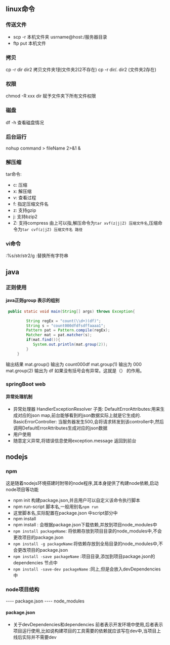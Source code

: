## linux命令
### 传送文件
- scp -r 本机文件夹 usrname@host:/服务器目录
- ftp  put 本机文件
### 拷贝
cp -r dir dir2 拷贝文件夹1到文件夹2(2不存在)
cp -r dir/. dir2 (文件夹2存在)
### 权限
chmod -R xxx dir 赋予文件夹下所有文件权限
### 磁盘
df -h 查看磁盘情况
### 后台运行
nohup command > fileName 2>&1 &
### 解压缩
tar命令:
- c: 压缩
- x: 解压缩
- v: 查看过程
- f: 指定压缩文件名
- z: 支持gzip
- j: 支持bzip2
- Z: 支持compress
由上可以指,解压命令为`tar xvf(z|j|Z) 压缩文件名`,压缩命令为`tar cvf(z|jZ) 压缩文件名 路径`
### vi命令
:%s/str/str2/g :替换所有字符串
## java
### 正则使用
#### java正则group 表示的组别
```java
 public static void main(String[] args) throws Exception{
         
         String regEx = "count(\\d+)(df)";  
         String s = "count000dfdfsdffaaaa1";  
         Pattern pat = Pattern.compile(regEx);  
         Matcher mat = pat.matcher(s);  
         if(mat.find()){
            System.out.println(mat.group(2));
         }
     }
```
输出结果
mat.group() 输出为 count000df
mat.group(1) 输出为 000
mat.group(2) 输出为 df
如果没有括号会有异常。这就是（） 的作用。
### springBoot web
#### 异常处理机制
- 异常处理器
HandlerExceptionResolver 子类:
DefaultErrorAttributes:用来生成对应的json map,前台能够看到的json数据实际上就是它生成的.
BasicErrorController: 当服务器发生500,会将请求转发到该controller中,然后调用DefaultErrorAttributes生成对应的json数据
- 用户使用
 - 随意定义异常,将错误信息使用exception.message 返回到前台
## nodejs
### npm
这是随着nodejs环境搭建时附带的node程序,其本身提供了构建node依赖,启动node项目等功能
- npm init
构建package.json,并且用户可以自定义该命令执行脚本
- npm run-script 脚本名,一般用别名`npm run`
 - 这里脚本名,实际配置在package.json 中script部分中
- npm install
 - npm install : 会根据package.json下载依赖,并放到项目node_modules中
 - `npm install packageName`: 将依赖存放到项目目录的node_modules中,不会更改项目的package.json
 - `npm install -g packageName`:将依赖存放到全局目录的node_modules中,不会更改项目的package.json
 - `npm install -save packageName` :项目目录,添加到项目package.json的dependencies 节点中
 - `npm install -save-dev packageName` :同上,但是会放入devDependencies 中
### node项目结构
---- package.json
---- node_modules
#### package.json
- 关于devDependencies和dependencies 
前者表示开发环境中使用,后者表示项目运行使用,比如说构建项目的工具需要的依赖就应该写在dev中,当项目上线后实际并不需要dev
